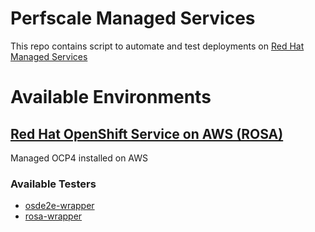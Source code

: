 # Perfscale Managed Services

This repo contains script to automate and test deployments on [Red Hat Managed Services](https://www.openshift.com/learn/topics/managed-services)


# Available Environments

## [Red Hat OpenShift Service on AWS (ROSA)](https://www.openshift.com/products/amazon-openshift)

Managed OCP4 installed on AWS

### Available Testers
- [osde2e-wrapper](./osde2e/README.md)
- [rosa-wrapper](./rosa/README.md)
